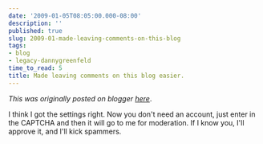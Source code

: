 ```yaml
---
date: '2009-01-05T08:05:00.000-08:00'
description: ''
published: true
slug: 2009-01-made-leaving-comments-on-this-blog
tags:
- blog
- legacy-dannygreenfeld
time_to_read: 5
title: Made leaving comments on this blog easier.
---
```


*This was originally posted on blogger [here](https://dannygreenfeld.blogspot.com/2009/01/made-leaving-comments-on-this-blog.html)*.

I think I got the settings right. Now you don't need an account, just enter in the CAPTCHA and then it will go to me for moderation. If I know you, I'll approve it, and I'll kick spammers.